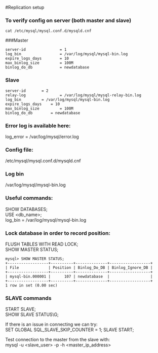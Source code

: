 #Replication setup 


### To verify config on server (both master and slave)

` cat /etc/mysql/mysql.conf.d/mysqld.cnf `
	
###Master	
	
~~~~
server-id               = 1 
log_bin                 = /var/log/mysql/mysql-bin.log 
expire_logs_days        = 10 
max_binlog_size         = 100M 
binlog_do_db            = newdatabase
~~~~


###	Slave

~~~~
server-id		= 2
relay-log               = /var/log/mysql/mysql-relay-bin.log
log_bin			= /var/log/mysql/mysql-bin.log
expire_logs_days	= 10
max_binlog_size         = 100M
binlog_do_db		= newdatabase
~~~~

### Error log is available here:
log_error = /var/log/mysql/error.log

### Config file:
/etc/mysql/mysql.conf.d/mysqld.cnf

### Log bin
/var/log/mysql/mysql-bin.log

### Useful commands:
SHOW DATABASES; <br />
USE <db_name>; <br />
log_bin                 = /var/log/mysql/mysql-bin.log

### Lock database in order to record  position:
FLUSH TABLES WITH READ LOCK; <br />
SHOW MASTER STATUS; <br />

~~~~
mysql> SHOW MASTER STATUS;
+------------------+----------+--------------+------------------+
| File             | Position | Binlog_Do_DB | Binlog_Ignore_DB |
+------------------+----------+--------------+------------------+
| mysql-bin.000001 |      107 | newdatabase  |                  |
+------------------+----------+--------------+------------------+
1 row in set (0.00 sec)
~~~~

### SLAVE commands
START SLAVE; <br />
SHOW SLAVE STATUS\G; <br />

If there is an issue in connecting we can try: <br />
SET GLOBAL SQL_SLAVE_SKIP_COUNTER = 1; SLAVE START; 

Test connection to the master from the slave with: <br />
mysql -u <slave_user> -p -h <master_ip_address>



